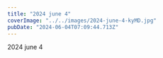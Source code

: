 ```yaml
---
title: "2024 june 4"
coverImage: "../../images/2024-june-4-kyMD.jpg"
pubDate: "2024-06-04T07:09:44.713Z"
---
```


2024 june 4

